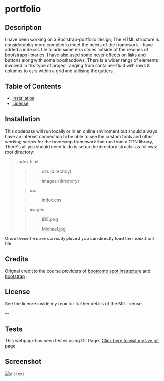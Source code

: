 # portfolio

## Description 

I have been working on a Bootstrap-portfolio design,
The HTML structure is considerabley more complex to meet the needs of the framework.
I have added a inde.css file to add some etra styles outside of the reaches of bootstraps libraries,
I have also used some hover effects on links and buttons along with some boxshaddows,
There is a wider range of elements involved in this type of project ranging from container-fluid with rows & columns to cars within a grid and utilising the gutters.

## Table of Contents

* [Installation](#installation)
* [License](#license)


## Installation

This codebase will run locally or in an online enviroment but should always have an internet connection to be able to see the custom fonts and other working scripts for the bootcamp framework that run from a CDN library, 
There's all you should need to do is setup the directory structor as follows:
root directory;
> index.html

>>> css (directory)


>>> images (directory)


>> css


>>> index.css


>> images


>>> IDE.png


>>> Michael.jpg

Once these files are correctly placed you can directly load the index.html file.

## Credits

Orignal credit to the course providers of [bootcamp spot instructure](https://bootcampspot.instructure.com/) and [bootstrap](https://getbootstrap.com)

## License

See the license inside my repo for further details of the MIT license.

--

## Tests

This webpage has been tested using Git Pages [Click here to visit my live  git page](https://baxt01.github.io/Bootstrap-Portfolio/)

## Screenshot

![alt text](https://github.com/baxt01/Bootstrap-Portfolio/images/screenshot/ "screenshot of my repo")
